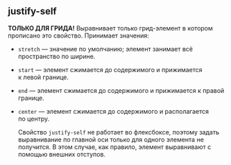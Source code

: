## justify-self
**ТОЛЬКО ДЛЯ ГРИДА!**
Выравнивает только грид-элемент в котором прописано это свойство. Принимает значения:
- `stretch` — значение по умолчанию; элемент занимает всё пространство по ширине.
- `start` — элемент сжимается до содержимого и прижимается к левой границе.
- `end` — элемент сжимается до содержимого и прижимается к правой границе.
- `center` — элемент сжимается до содержимого и располагается по центру.

	Свойство `justify-self` не работает во флексбоксе, поэтому задать выравнивание по главной оси только для одного элемента не получится. В этом случае, как правило, элемент выравнивают с помощью внешних отступов.